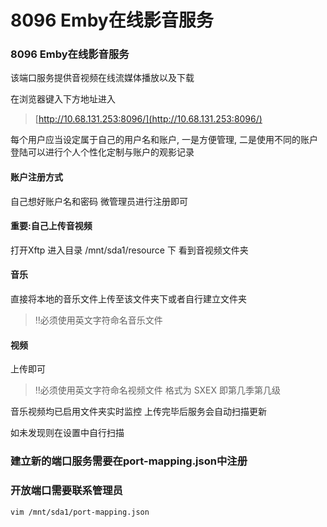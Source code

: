 # 8096 Emby在线影音服务

### 8096 Emby在线影音服务

该端口服务提供音视频在线流媒体播放以及下载

在浏览器键入下方地址进入

> [http://10.68.131.253:8096/](http://10.68.131.253:8096/)

每个用户应当设定属于自己的用户名和账户, 一是方便管理, 二是使用不同的账户登陆可以进行个人个性化定制与账户的观影记录

#### 账户注册方式

自己想好账户名和密码 微管理员进行注册即可

#### 重要:自己上传音视频

打开Xftp 进入目录 /mnt/sda1/resource 下 看到音视频文件夹

#### 音乐

直接将本地的音乐文件上传至该文件夹下或者自行建立文件夹

> ‼️必须使用英文字符命名音乐文件

#### 视频

上传即可

> ‼️必须使用英文字符命名视频文件 格式为 SXEX 即第几季第几级

音乐视频均已启用文件夹实时监控 上传完毕后服务会自动扫描更新

如未发现则在设置中自行扫描

### 建立新的端口服务需要在port-mapping.json中注册

### 开放端口需要联系管理员

```bash
vim /mnt/sda1/port-mapping.json
```
